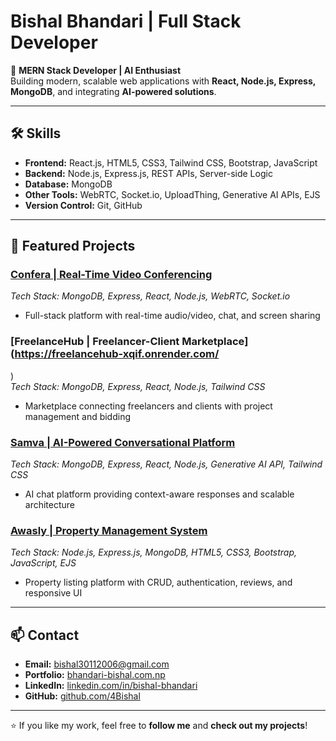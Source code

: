 # Bishal Bhandari | Full Stack Developer

🚀 **MERN Stack Developer | AI Enthusiast**  
Building modern, scalable web applications with **React, Node.js, Express, MongoDB**, and integrating **AI-powered solutions**.

---

## 🛠️ Skills
- **Frontend:** React.js, HTML5, CSS3, Tailwind CSS, Bootstrap, JavaScript  
- **Backend:** Node.js, Express.js, REST APIs, Server-side Logic  
- **Database:** MongoDB  
- **Other Tools:** WebRTC, Socket.io, UploadThing, Generative AI APIs, EJS  
- **Version Control:** Git, GitHub  

---

## 💼 Featured Projects

### [Confera | Real-Time Video Conferencing](https://confera-08ud.onrender.com/)  
*Tech Stack: MongoDB, Express, React, Node.js, WebRTC, Socket.io*  
- Full-stack platform with real-time audio/video, chat, and screen sharing  

### [FreelanceHub | Freelancer-Client Marketplace](https://freelancehub-xqif.onrender.com/
)  
*Tech Stack: MongoDB, Express, React, Node.js, Tailwind CSS*  
- Marketplace connecting freelancers and clients with project management and bidding  

### [Samva | AI-Powered Conversational Platform](https://samva.onrender.com)  
*Tech Stack: MongoDB, Express, React, Node.js, Generative AI API, Tailwind CSS*  
- AI chat platform providing context-aware responses and scalable architecture  

### [Awasly | Property Management System](https://aawasly.onrender.com)  
*Tech Stack: Node.js, Express.js, MongoDB, HTML5, CSS3, Bootstrap, JavaScript, EJS*  
- Property listing platform with CRUD, authentication, reviews, and responsive UI  

---

## 📫 Contact
- **Email:** bishal30112006@gmail.com  
- **Portfolio:** [bhandari-bishal.com.np](https://bhandari-bishal.com.np)  
- **LinkedIn:** [linkedin.com/in/bishal-bhandari](https://www.linkedin.com/in/bishal-bhandari-a63b8926/)  
- **GitHub:** [github.com/4Bishal](https://github.com/4Bishal)  

---

⭐ If you like my work, feel free to **follow me** and **check out my projects**!